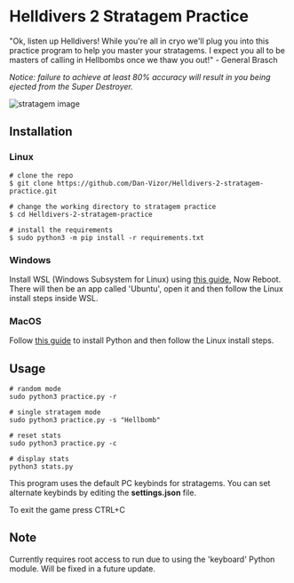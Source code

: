 # Helldivers 2 Stratagem Practice
"Ok, listen up Helldivers! While you're all in cryo we'll plug you into this practice program to help you master your stratagems. I expect you all to be masters of calling in Hellbombs once we thaw you out!" - General Brasch

*Notice: failure to achieve at least 80% accuracy will result in you being ejected from the Super Destroyer.*

![stratagem image](https://github.com/Dan-Vizor/helldivers-stratagem-practice/blob/master/Stratagems.png)

## Installation
### Linux
```console
# clone the repo
$ git clone https://github.com/Dan-Vizor/Helldivers-2-stratagem-practice.git

# change the working directory to stratagem practice
$ cd Helldivers-2-stratagem-practice

# install the requirements
$ sudo python3 -m pip install -r requirements.txt
```

### Windows
Install WSL (Windows Subsystem for Linux) using [this guide](https://learn.microsoft.com/en-us/windows/wsl/install), Now Reboot. There will then be an app called 'Ubuntu', open it and then follow the Linux install steps inside WSL.

### MacOS
Follow [this guide](https://macpaw.com/how-to/install-python-mac) to install Python and then follow the Linux install steps.

## Usage
```console
# random mode
sudo python3 practice.py -r

# single stratagem mode
sudo python3 practice.py -s "Hellbomb"

# reset stats
sudo python3 practice.py -c

# display stats
python3 stats.py
```
This program uses the default PC keybinds for stratagems. You can set alternate keybinds by editing the **settings.json** file.

To exit the game press CTRL+C

## Note
Currently requires root access to run due to using the 'keyboard' Python module. Will be fixed in a future update.
